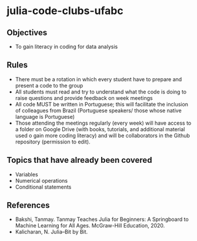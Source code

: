 # julia-code-clubs-ufabc

## Objectives

 * To gain literacy in coding for data analysis

## Rules

 * There must be a rotation in which every student have to prepare and present a code to the group
 * All students must read and try to understand what the code is doing to raise questions and provide feedback on week meetings
 * All code MUST be written in Portuguese; this will facilitate the inclusion of colleagues from Brazil (Portuguese speakers/ those whose native language is Portuguese)
 * Those attending the meetings regularly (every week) will have access to a folder on Google Drive (with books, tutorials, and additional material used o gain more coding literacy) and will be collaborators in the Github repository (permission to edit).

## Topics that have already been covered

 * Variables
 * Numerical operations
 * Conditional statements

## References

 * Bakshi, Tanmay. Tanmay Teaches Julia for Beginners: A Springboard to Machine Learning for All Ages. McGraw-Hill Education, 2020.
 * Kalicharan, N. Julia–Bit by Bit.
